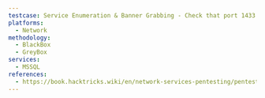 ```yaml
---
testcase: Service Enumeration & Banner Grabbing - Check that port 1433 is open using Nmap (nmap -p 1433 <IP>)
platforms: 
  - Network
methodology: 
  - BlackBox
  - GreyBox
services:
  - MSSQL
references:
  - https://book.hacktricks.wiki/en/network-services-pentesting/pentesting-mssql-microsoft-sql-server/index.html
---
```

